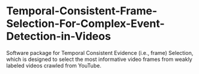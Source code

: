 # Temporal-Consistent-Frame-Selection-For-Complex-Event-Detection-in-Videos
Software package for Temporal Consistent Evidence (i.e., frame) Selection, which is designed to select the most informative  video frames from weakly labeled videos crawled from YouTube. 
